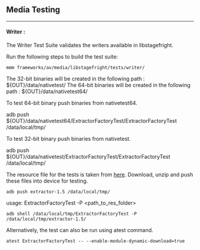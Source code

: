 ## Media Testing ##
---
#### Writer :
The Writer Test Suite validates the writers available in libstagefright.

Run the following steps to build the test suite:
```
mmm frameworks/av/media/libstagefright/tests/writer/
```

The 32-bit binaries will be created in the following path : ${OUT}/data/nativetest/
The 64-bit binaries will be created in the following path : ${OUT}/data/nativetest64/

To test 64-bit binary push binaries from nativetest64.

adb push ${OUT}/data/nativetest64/ExtractorFactoryTest/ExtractorFactoryTest /data/local/tmp/

To test 32-bit binary push binaries from nativetest.

adb push ${OUT}/data/nativetest/ExtractorFactoryTest/ExtractorFactoryTest /data/local/tmp/

The resource file for the tests is taken from [here](https://dl.google.com/android-unittest/media/frameworks/av/media/libstagefright/tests/extractorFactory/extractor-1.5.zip).
Download, unzip and push these files into device for testing.

```
adb push extractor-1.5 /data/local/tmp/
```

usage: ExtractorFactoryTest -P \<path_to_res_folder\>
```
adb shell /data/local/tmp/ExtractorFactoryTest -P /data/local/tmp/extractor-1.5/
```
Alternatively, the test can also be run using atest command.

```
atest ExtractorFactoryTest -- --enable-module-dynamic-download=true
```
